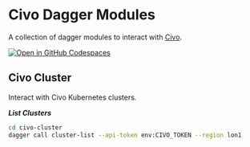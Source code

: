 # Civo Dagger Modules

A collection of dagger modules to interact with [Civo](https://www.civo.com/).

[![Open in GitHub Codespaces](https://github.com/codespaces/badge.svg)](https://codespaces.new/civo/dagger-modules?quickstart=1)

## Civo Cluster

Interact with Civo Kubernetes clusters.

***List Clusters***

```bash
cd civo-cluster
dagger call cluster-list --api-token env:CIVO_TOKEN --region lon1
```
